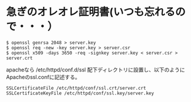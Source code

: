 # 急ぎのオレオレ証明書(いつも忘れるので・・・）
```
$ openssl genrsa 2048 > server.key
$ openssl req -new -key server.key > server.csr
$ openssl x509 -days 3650 -req -signkey server.key < server.csr > server.crt
```
apacheなら
/etc/httpd/conf.d/ssl 配下ディレクトリに設置し、以下のようにApacheのssl.confに記述する。
```
SSLCertificateFile /etc/httpd/conf/ssl.crt/server.crt
SSLCertificateKeyFile /etc/httpd/conf/ssl.key/server.key  
```
